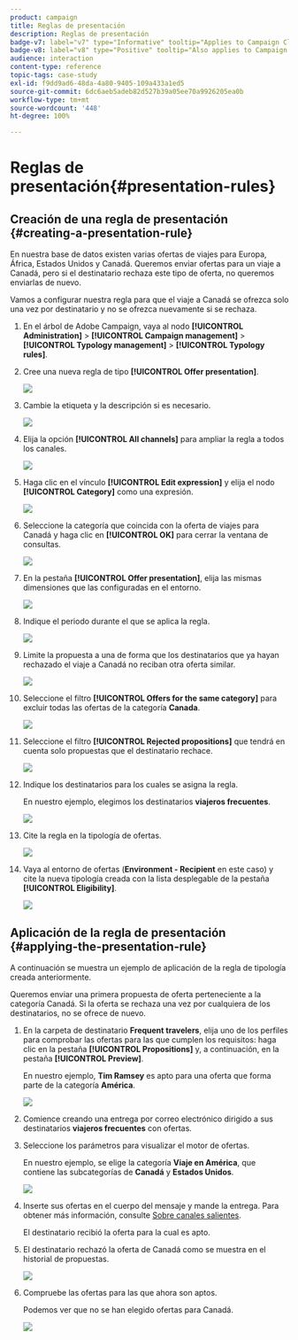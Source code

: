```yaml
---
product: campaign
title: Reglas de presentación
description: Reglas de presentación
badge-v7: label="v7" type="Informative" tooltip="Applies to Campaign Classic v7"
badge-v8: label="v8" type="Positive" tooltip="Also applies to Campaign v8"
audience: interaction
content-type: reference
topic-tags: case-study
exl-id: f9dd9ad6-48da-4a80-9405-109a433a1ed5
source-git-commit: 6dc6aeb5adeb82d527b39a05ee70a9926205ea0b
workflow-type: tm+mt
source-wordcount: '448'
ht-degree: 100%

---
```


# Reglas de presentación{#presentation-rules}



## Creación de una regla de presentación {#creating-a-presentation-rule}

En nuestra base de datos existen varias ofertas de viajes para Europa, África, Estados Unidos y Canadá. Queremos enviar ofertas para un viaje a Canadá, pero si el destinatario rechaza este tipo de oferta, no queremos enviarlas de nuevo.

Vamos a configurar nuestra regla para que el viaje a Canadá se ofrezca solo una vez por destinatario y no se ofrezca nuevamente si se rechaza.

1. En el árbol de Adobe Campaign, vaya al nodo **[!UICONTROL Administration]** > **[!UICONTROL Campaign management]** > **[!UICONTROL Typology management]** > **[!UICONTROL Typology rules]**.
1. Cree una nueva regla de tipo **[!UICONTROL Offer presentation]**.

   ![](assets/offer_typology_example_001.png)

1. Cambie la etiqueta y la descripción si es necesario.

   ![](assets/offer_typology_example_002.png)

1. Elija la opción **[!UICONTROL All channels]** para ampliar la regla a todos los canales.

   ![](assets/offer_typology_example_003.png)

1. Haga clic en el vínculo **[!UICONTROL Edit expression]** y elija el nodo **[!UICONTROL Category]** como una expresión.

   ![](assets/offer_typology_example_004.png)

1. Seleccione la categoría que coincida con la oferta de viajes para Canadá y haga clic en **[!UICONTROL OK]** para cerrar la ventana de consultas.

   ![](assets/offer_typology_example_005.png)

1. En la pestaña **[!UICONTROL Offer presentation]**, elija las mismas dimensiones que las configuradas en el entorno.

   ![](assets/offer_typology_example_006.png)

1. Indique el periodo durante el que se aplica la regla.

   ![](assets/offer_typology_example_007.png)

1. Limite la propuesta a una de forma que los destinatarios que ya hayan rechazado el viaje a Canadá no reciban otra oferta similar.

   ![](assets/offer_typology_example_008.png)

1. Seleccione el filtro **[!UICONTROL Offers for the same category]** para excluir todas las ofertas de la categoría **Canada**.

   ![](assets/offer_typology_example_020.png)

1. Seleccione el filtro **[!UICONTROL Rejected propositions]** que tendrá en cuenta solo propuestas que el destinatario rechace.

   ![](assets/offer_typology_example_021.png)

1. Indique los destinatarios para los cuales se asigna la regla.

   En nuestro ejemplo, elegimos los destinatarios **viajeros frecuentes**.

   ![](assets/offer_typology_example_009.png)

1. Cite la regla en la tipología de ofertas.

   ![](assets/offer_typology_example_013.png)

1. Vaya al entorno de ofertas (**Environment - Recipient** en este caso) y cite la nueva tipología creada con la lista desplegable de la pestaña **[!UICONTROL Eligibility]**.

   ![](assets/offer_typology_example_014.png)

## Aplicación de la regla de presentación {#applying-the-presentation-rule}

A continuación se muestra un ejemplo de aplicación de la regla de tipología creada anteriormente.

Queremos enviar una primera propuesta de oferta perteneciente a la categoría Canadá. Si la oferta se rechaza una vez por cualquiera de los destinatarios, no se ofrece de nuevo.

1. En la carpeta de destinatario **Frequent travelers**, elija uno de los perfiles para comprobar las ofertas para las que cumplen los requisitos: haga clic en la pestaña **[!UICONTROL Propositions]** y, a continuación, en la pestaña **[!UICONTROL Preview]**.

   En nuestro ejemplo, **Tim Ramsey** es apto para una oferta que forma parte de la categoría **América**.

   ![](assets/offer_typology_example_015.png)

1. Comience creando una entrega por correo electrónico dirigido a sus destinatarios **viajeros frecuentes** con ofertas.
1. Seleccione los parámetros para visualizar el motor de ofertas.

   En nuestro ejemplo, se elige la categoría **Viaje en América**, que contiene las subcategorías de **Canadá** y **Estados Unidos**.

   ![](assets/offer_typology_example_016.png)

1. Inserte sus ofertas en el cuerpo del mensaje y mande la entrega. Para obtener más información, consulte [Sobre canales salientes](../../interaction/using/about-outbound-channels.md).

   El destinatario recibió la oferta para la cual es apto.

1. El destinatario rechazó la oferta de Canadá como se muestra en el historial de propuestas.

   ![](assets/offer_typology_example_018.png)

1. Compruebe las ofertas para las que ahora son aptos.

   Podemos ver que no se han elegido ofertas para Canadá.

   ![](assets/offer_typology_example_019.png)
